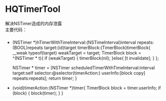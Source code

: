 # HQTimerTool
解决NSTimer造成的内存泄露</br>
主要代码：
###
+ (NSTimer *)hTimerWithTimeInterval:(NSTimeInterval)interval repeats:(BOOL)repeats target:(id)target timerBlock:(TimerBlock)timerBlock{
    __weak typeof(target) weakTarget = target;
    TimerBlock block = ^(NSTimer * t){
        if (weakTarget) {
            timerBlock(nil);
        }else{
            [t invalidate];
        }
    };
    
    NSTimer * timer = [NSTimer scheduledTimerWithTimeInterval:interval target:self selector:@selector(timerAction:) userInfo:[block copy] repeats:repeats];
    return timer;
}

+ (void)timerAction:(NSTimer *)timer{
    TimerBlock block = timer.userInfo;
    if (block) {
        block(timer);
    }
}

###
